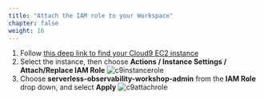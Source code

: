 ```yaml
---
title: "Attach the IAM role to your Workspace"
chapter: false
weight: 16
---
```


1. Follow [this deep link to find your Cloud9 EC2 instance](https://console.aws.amazon.com/ec2/v2/home?#Instances:tag:Name=aws-cloud9-.*workshop.*;sort=desc:launchTime)
1. Select the instance, then choose **Actions / Instance Settings / Attach/Replace IAM Role**
![c9instancerole](/images/c9instancerole.png)
1. Choose **serverless-observability-workshop-admin** from the **IAM Role** drop down, and select **Apply**
![c9attachrole](/images/c9attachrole.png)
